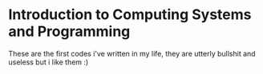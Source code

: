 # Introduction to Computing Systems and Programming
These are the first codes i've written in my life, they are utterly bullshit and useless but i like them :)
